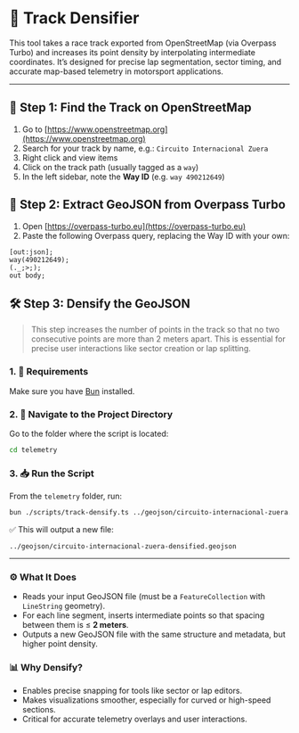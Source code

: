 # 🏁 Track Densifier

This tool takes a race track exported from OpenStreetMap (via Overpass Turbo) and increases its point density by interpolating intermediate coordinates. It’s designed for precise lap segmentation, sector timing, and accurate map-based telemetry in motorsport applications.

---

## 📍 Step 1: Find the Track on OpenStreetMap

1. Go to [https://www.openstreetmap.org](https://www.openstreetmap.org)
2. Search for your track by name, e.g.: `Circuito Internacional Zuera`
3. Right click and view items
3. Click on the track path (usually tagged as a `way`)
4. In the left sidebar, note the **Way ID** (e.g. `way 490212649`)

## 🔎 Step 2: Extract GeoJSON from Overpass Turbo

1. Open [https://overpass-turbo.eu](https://overpass-turbo.eu)
2. Paste the following Overpass query, replacing the Way ID with your own:

```overpass
[out:json];
way(490212649);
(._;>;);
out body;
```

## 🛠️ Step 3: Densify the GeoJSON

> This step increases the number of points in the track so that no two consecutive points are more than 2 meters apart. This is essential for precise user interactions like sector creation or lap splitting.

### 1. 🧰 Requirements

Make sure you have [Bun](https://bun.sh) installed.

### 2. 📁 Navigate to the Project Directory

Go to the folder where the script is located:

```bash
cd telemetry
```

### 3. 📥 Run the Script

From the `telemetry` folder, run:

```bash
bun ./scripts/track-densify.ts ../geojson/circuito-internacional-zuera.geojson
```

✅ This will output a new file:

```
../geojson/circuito-internacional-zuera-densified.geojson
```

---

### ⚙️ What It Does

- Reads your input GeoJSON file (must be a `FeatureCollection` with `LineString` geometry).
- For each line segment, inserts intermediate points so that spacing between them is ≤ **2 meters**.
- Outputs a new GeoJSON file with the same structure and metadata, but higher point density.

### 📊 Why Densify?

- Enables precise snapping for tools like sector or lap editors.
- Makes visualizations smoother, especially for curved or high-speed sections.
- Critical for accurate telemetry overlays and user interactions.